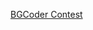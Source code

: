 <a href="http://bgcoder.com/Contests/153/OOP-05-March-2014-Evening" target="_blank">BGCoder Contest</a>
